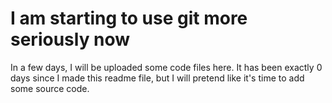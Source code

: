 # I am starting to use git more seriously now
In a few days, I will be uploaded some code files here. 
It has been exactly 0 days since I made this readme file, but I will pretend like it's time to add some source code.

